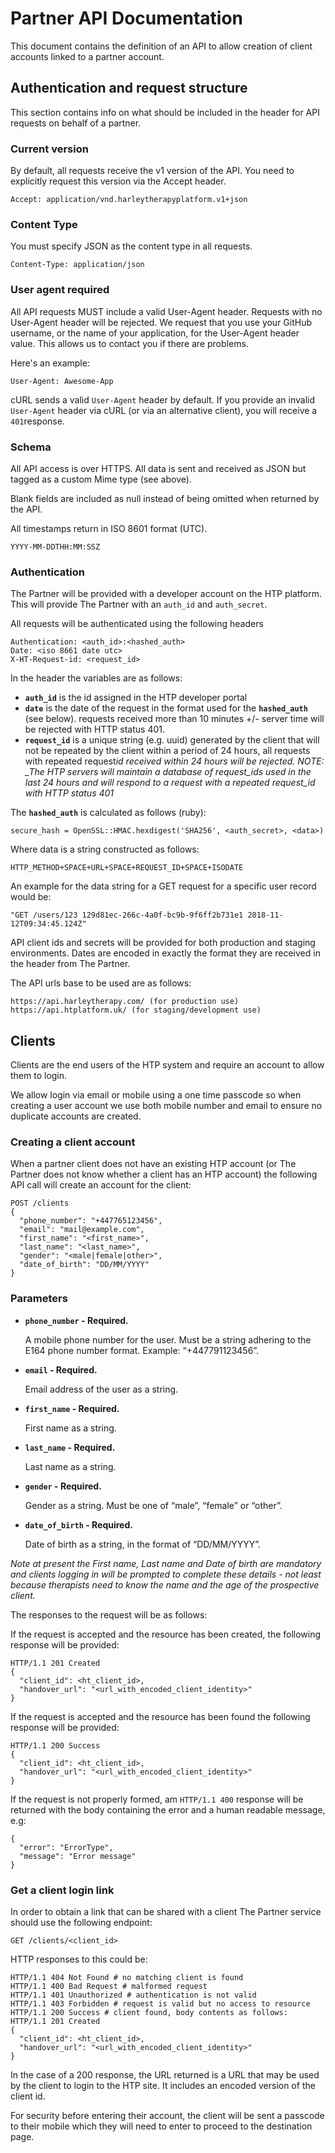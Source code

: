 # Partner API Documentation

This document contains the definition of an API to allow creation of client accounts linked to a partner account.

## Authentication and request structure

This section contains info on what should be included in the header for API requests on behalf of a partner.

### Current version

By default, all requests receive the v1 version of the API. You need to explicitly request this version via the Accept header.

```
Accept: application/vnd.harleytherapyplatform.v1+json
```

### Content Type

You must specify JSON as the content type in all requests.

```
Content-Type: application/json
```

### User agent required

All API requests MUST include a valid User-Agent header. Requests with no User-Agent header will be rejected. We request that you use your GitHub username, or the name of your application, for the User-Agent header value. This allows us to contact you if there are problems.

Here's an example:

```
User-Agent: Awesome-App
```

cURL sends a valid `User-Agent` header by default. If you provide an invalid `User-Agent` header via cURL (or via an alternative client), you will receive a `401`response.

### Schema

All API access is over HTTPS. All data is sent and received as JSON but tagged as a custom Mime type (see above).

Blank fields are included as null instead of being omitted when returned by the API.

All timestamps return in ISO 8601 format (UTC).

```
YYYY-MM-DDTHH:MM:SSZ
```

### Authentication

The Partner will be provided with a developer account on the HTP platform. This will provide The Partner with an `auth_id` and `auth_secret`.

All requests will be authenticated using the following headers

```
Authentication: <auth_id>:<hashed_auth>
Date: <iso 8661 date utc>
X-HT-Request-id: <request_id>
```

In the header the variables are as follows:

- **`auth_id`** is the id assigned in the HTP developer portal
- **`date`** is the date of the request in the format used for the **`hashed_auth`** (see below). requests received more than 10 minutes +/- server time will be rejected with HTTP status 401.
- **`request_id`** is a unique string (e.g. uuid) generated by the client that will not be repeated by the client within a period of 24 hours, all requests with repeated request*id received within 24 hours will be rejected. NOTE: \_The HTP servers will maintain a database of request_ids used in the last 24 hours and will respond to a request with a repeated request_id with HTTP status 401*

The **`hashed_auth`** is calculated as follows (ruby):

```
secure_hash = OpenSSL::HMAC.hexdigest('SHA256', <auth_secret>, <data>)
```

Where data is a string constructed as follows:

```
HTTP_METHOD+SPACE+URL+SPACE+REQUEST_ID+SPACE+ISODATE
```

An example for the data string for a GET request for a specific user record would be:

```
"GET /users/123 129d81ec-266c-4a0f-bc9b-9f6ff2b731e1 2018-11-12T09:34:45.124Z"
```

API client ids and secrets will be provided for both production and staging environments. Dates are encoded in exactly the format they are received in the header from The Partner.

The API urls base to be used are as follows:

```
https://api.harleytherapy.com/ (for production use)
https://api.htplatform.uk/ (for staging/development use)
```

## Clients

Clients are the end users of the HTP system and require an account to allow them to login.

We allow login via email or mobile using a one time passcode so when creating a user account we use both mobile number and email to ensure no duplicate accounts are created.

### Creating a client account

When a partner client does not have an existing HTP account (or The Partner does not know whether a client has an HTP account) the following API call will create an account for the client:

```
POST /clients
{
  "phone_number": "+447765123456",
  "email": "mail@example.com",
  "first_name": "<first_name>",
  "last_name": "<last_name>",
  "gender": "<male|female|other>",
  "date_of_birth": "DD/MM/YYYY"
}
```

### Parameters

- **`phone_number` - Required.**

  A mobile phone number for the user. Must be a string adhering to the E164 phone number format. Example: “+447791123456”.

- **`email` - Required.**

  Email address of the user as a string.

- **`first_name` - Required.**

  First name as a string.

- **`last_name` - Required.**

  Last name as a string.

- **`gender` - Required.**

  Gender as a string. Must be one of “male”, “female” or “other”.

- **`date_of_birth` - Required.**

  Date of birth as a string, in the format of “DD/MM/YYYY”.

_Note at present the First name, Last name and Date of birth are mandatory and clients logging in will be prompted to complete these details - not least because therapists need to know the name and the age of the prospective client._

The responses to the request will be as follows:

If the request is accepted and the resource has been created, the following response will be provided:

```
HTTP/1.1 201 Created
{
  "client_id": <ht_client_id>,
  "handover_url": "<url_with_encoded_client_identity>"
}
```

If the request is accepted and the resource has been found the following response will be provided:

```
HTTP/1.1 200 Success
{
  "client_id": <ht_client_id>,
  "handover_url": "<url_with_encoded_client_identity>"
}
```

If the request is not properly formed, am `HTTP/1.1 400` response will be returned with the body containing the error and a human readable message, e.g:

```
{
  "error": "ErrorType",
  "message": "Error message"
}
```

### Get a client login link

In order to obtain a link that can be shared with a client The Partner service should use the following endpoint:

```
GET /clients/<client_id>
```

HTTP responses to this could be:

```
HTTP/1.1 404 Not Found # no matching client is found
HTTP/1.1 400 Bad Request # malformed request
HTTP/1.1 401 Unauthorized # authentication is not valid
HTTP/1.1 403 Forbidden # request is valid but no access to resource
HTTP/1.1 200 Success # client found, body contents as follows:
HTTP/1.1 201 Created
{
  "client_id": <ht_client_id>,
  "handover_url": "<url_with_encoded_client_identity>"
}
```

In the case of a 200 response, the URL returned is a URL that may be used by the client to login to the HTP site. It includes an encoded version of the client id.

For security before entering their account, the client will be sent a passcode to their mobile which they will need to enter to proceed to the destination page.
